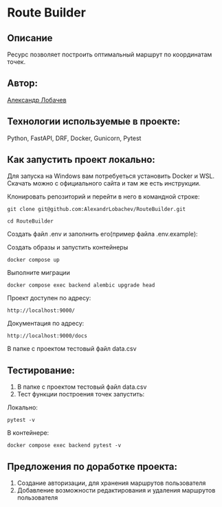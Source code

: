 #  Route Builder


## Описание

Ресурс позволяет построить оптимальный маршрут по координатам точек.

## Автор:

[Александр Лобачев](https://github.com/AlexandrLobachev/)

## Технологии используемые в проекте:

Python, FastAPI, DRF, Docker, Gunicorn, Pytest

## Как запустить проект локально:

Для запуска на Windows вам потребуеться установить Docker и WSL.
Скачать можно с официального сайта и там же есть инструкции.

Клонировать репозиторий и перейти в него в командной строке:
```
git clone git@github.com:AlexandrLobachev/RouteBuilder.git
```
```
cd RouteBuilder
```
Создать файл .env и заполнить его(пример файла .env.example):


Создать образы и запустить контейнеры
```
docker compose up
```
Выполните миграции
```
docker compose exec backend alembic upgrade head
```

Проект доступен по адресу:
```
http://localhost:9000/
```

Документация по адресу:
```
http://localhost:9000/docs
```
В папке с проектом тестовый файл data.csv

## Тестирование:
1. В папке с проектом тестовый файл data.csv
2. Тест функции построения точек запустить:

Локально:
```
pytest -v
```
В контейнере:
```
docker compose exec backend pytest -v
```

## Предложения по доработке проекта:

1. Создание авторизации, для хранения маршрутов пользователя
2. Добавление возможности редактирования и удаления маршрутов пользователя
